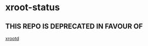 # xroot-status

## THIS REPO IS DEPRECATED IN FAVOUR OF

[xrootd](https://github.com/norman-pkgs/xrootd)
